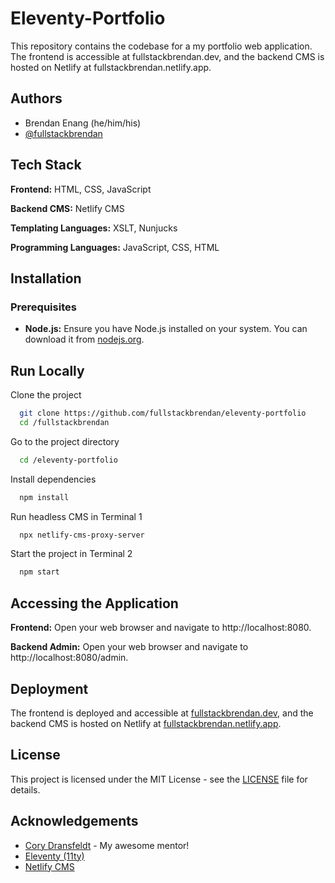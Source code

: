 # Eleventy-Portfolio

This repository contains the codebase for a my portfolio web application. The frontend is accessible at fullstackbrendan.dev, and the backend CMS is hosted on Netlify at fullstackbrendan.netlify.app.

## Authors

- Brendan Enang (he/him/his)
- [@fullstackbrendan](https://www.github.com/fullstackbrendan)


## Tech Stack

**Frontend:** HTML, CSS, JavaScript

**Backend CMS:** Netlify CMS

**Templating Languages:** XSLT, Nunjucks

**Programming Languages:** JavaScript, CSS, HTML


## Installation

### Prerequisites
- **Node.js:** Ensure you have Node.js installed on your system. You can download it from [nodejs.org](https://nodejs.org/).

## Run Locally

Clone the project

```bash
  git clone https://github.com/fullstackbrendan/eleventy-portfolio
  cd /fullstackbrendan

```

Go to the project directory

```bash
  cd /eleventy-portfolio
```

Install dependencies

```bash
  npm install
```

Run headless CMS in Terminal 1

```bash
  npx netlify-cms-proxy-server
```

Start the project in Terminal 2

```bash
  npm start
```

## Accessing the Application

**Frontend:** Open your web browser and navigate to http://localhost:8080.

**Backend Admin:** Open your web browser and navigate to http://localhost:8080/admin.

## Deployment

The frontend is deployed and accessible at [fullstackbrendan.dev](https://fullstackbrendan.dev), and the backend CMS is hosted on Netlify at [fullstackbrendan.netlify.app](https://fullstackbrendan.netlify.app).

## License

This project is licensed under the MIT License - see the [LICENSE](LICENSE) file for details.

## Acknowledgements
- [Cory Dransfeldt](https://github.com/cdransf) - My awesome mentor!
- [Eleventy (11ty)](https://www.11ty.dev/)
- [Netlify CMS](https://www.netlifycms.org/)